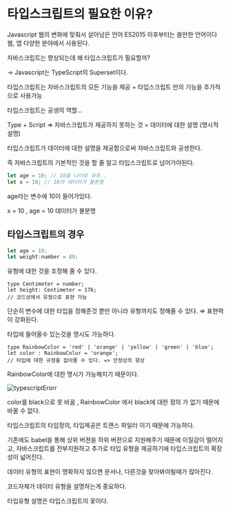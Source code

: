 # 타입스크립트의 필요한 이유?

Javascript 웹의 변화에 맞춰서 살아남은 언어 ES2015 이후부터는 쓸만한 언어이다 웹, 앱 다양한 분야에서 사용된다.

자바스크립트는 향상되는데 왜 타입스크립트가 필요할까?

→ Javascript는 TypeScript의 Superset이다.

타입스크립트는 자바스크립트의 모든 기능을 제공 + 타입스크립트 만의 기능을 추가적으로 사용가능

타입스크립트는 공생의 역할... 

Type + Script ⇒ 자바스크립트가 제공하지 못하는 것 = 데이터에 대한 설명 (명시적 설명)

타입스크립트가 데이터에 대한 설명을 제공함으로써 자바스크립트와 공생한다.

즉 자바스크립트의 기본적인 것을 할 줄 알고 타입스크립트로 넘어가야된다. 

```jsx
let age = 10; // 10을 나이로 유추..
let x = 10; // 10의 데이터가 불분명
```

age라는 변수에 10이 들어가있다. 

x = 10 , age = 10 데이터가 불분명

## 타입스크립트의 경우

```jsx
let age = 10;
let weight:number = 80;
```

유형에 대한 것을 조정해 줄 수 있다.

```tsx
type Centimeter = number;
let height: Centimeter = 176;
// 코드상에서 유형으로 표현 가능
```

단순히 변수에 대한 타입을 정해준것 뿐만 아니라 유형까지도 정해줄 수 있다. ⇒ 표현력이 강화된다.

타입에 들어올수 있는것을 명시도 가능하다.

```tsx
type RainbowColor = 'red' | 'orange' | 'yellow' | 'green' | 'blue';
let color : RainbowColor = 'orange';
// 타입에 대한 규정을 잡아줄 수 있다. => 안정성의 향상
```

RainbowColor에 대한 명시가 가능해지기 때문이다.

![typescriptErorr](../Images/typescriptError.png)

color를 black으로 못 바꿈 , RainbowColor 에서 black에 대한 정의 가 없기 때문에 바꿀 수 없다.

타입스크립트의 타입정의, 타입제공은 트랜스 파일러 이기 때문에 가능하다.

기존에도 babel을 통해 상위 버젼을 하위 버젼으로 지원해주기 때문에 이질감이 떨어지고, 자바스크립트를 전부지원하고 추가로 타입 유형을 제공하기에 타입스크립트의 확장성이 넓어진다.

데이터 유형의 표현이 명확하지 않으면 문서나, 다른것을 찾아봐야될때가 많아진다.

코드자체가 데이터 유형을 설명하는게 중요하다.

타입유형 설명은 타입스크립트의 꽃이다.

